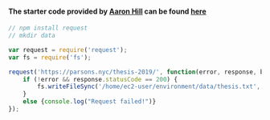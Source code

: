 #### The starter code provided by [Aaron Hill](https://github.com/aaronxhill) can be found [here](https://github.com/visualizedata/data-structures/blob/master/weekly_assignment_01.md)

```javascript
// npm install request
// mkdir data

var request = require('request');
var fs = require('fs');

request('https://parsons.nyc/thesis-2019/', function(error, response, body){
    if (!error && response.statusCode == 200) {
        fs.writeFileSync('/home/ec2-user/environment/data/thesis.txt', body);
    }
    else {console.log("Request failed!")}
});
```
